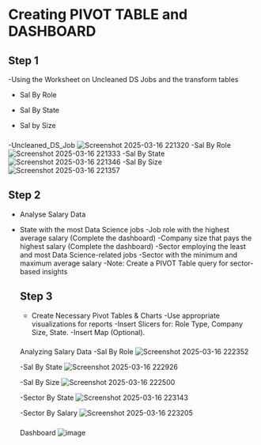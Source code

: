 
# Creating PIVOT TABLE and DASHBOARD

## Step 1 
-Using the Worksheet on Uncleaned DS Jobs and the transform tables
- Sal By Role
- Sal By State
- Sal by Size
  
  ###
 -Uncleaned_DS_Job
 ![Screenshot 2025-03-16 221320](https://github.com/user-attachments/assets/36596330-f52d-4732-8994-96884f62f386)
 -Sal By Role
 ![Screenshot 2025-03-16 221333](https://github.com/user-attachments/assets/1f5851de-0cfc-44a6-b2da-fbca7874a4ee)
 -Sal By State
 ![Screenshot 2025-03-16 221346](https://github.com/user-attachments/assets/979df8c2-702e-40e6-aa00-d11cd17e5d59)
 -Sal By Size
 ![Screenshot 2025-03-16 221357](https://github.com/user-attachments/assets/62bea47c-6ce6-45fd-b62f-b865915897da)

 

  
## Step 2 
- Analyse Salary Data
- State with the most Data Science jobs
-Job role with the highest average salary (Complete the dashboard)
-Company size that pays the highest salary (Complete the dashboard)
-Sector employing the least and most Data Science-related jobs
-Sector with the minimum and maximum average salary
-Note: Create a PIVOT Table query for sector-based insights
 



  ## Step 3 
  - Create Necessary Pivot Tables & Charts
  -Use appropriate visualizations for reports
  -Insert Slicers for: Role Type, Company Size, State.
  -Insert Map (Optional).



  ###
  Analyzing Salary Data
  -Sal By Role
  ![Screenshot 2025-03-16 222352](https://github.com/user-attachments/assets/157d803d-08bd-4b59-92f6-d029acc769c7)
  
  -Sal By State
  ![Screenshot 2025-03-16 222926](https://github.com/user-attachments/assets/8d161dcb-0509-4131-a6bd-bdadb613d5ff)
  
  -Sal By Size
  ![Screenshot 2025-03-16 222500](https://github.com/user-attachments/assets/7aeb3086-eb6e-4e52-83d6-e2335f9e2ce3)

  -Sector By State
  ![Screenshot 2025-03-16 223143](https://github.com/user-attachments/assets/00a51698-fcd0-4ba9-a941-da9e40e296d6)

  -Sector By Salary
  ![Screenshot 2025-03-16 223205](https://github.com/user-attachments/assets/d495a120-4f30-4ed9-8ba9-52ad676a3f3f)

  ###
  Dashboard
  ![image](https://github.com/user-attachments/assets/ba49d870-a790-452c-83aa-673b5ca9ad0d)


  




